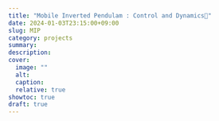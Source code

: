 ```yaml
---
title: "Mobile Inverted Pendulam : Control and Dynamics🔄"
date: 2024-01-03T23:15:00+09:00
slug: MIP
category: projects
summary:
description:
cover:
  image: ""
  alt:
  caption:
  relative: true
showtoc: true
draft: true
---
```


